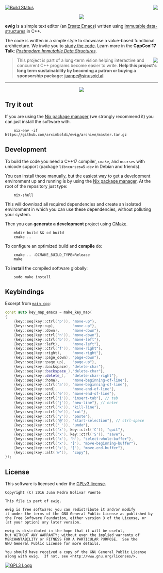 [![Build Status](https://travis-ci.org/arximboldi/ewig.svg?branch=master)](https://travis-ci.org/arximboldi/ewig)
<a href="https://sinusoid.al"><img align="right" src="https://cdn.rawgit.com/arximboldi/immer/355a113782aedc2ea22463444014809269c2376d/doc/_static/sinusoidal-badge.svg"></a>

<p align="center">
  <img src="https://cdn.rawgit.com/arximboldi/ewig/36d00237/doc/logo-front.svg">
</p>

**ewig** is a simple text editor
(an [Ersatz Emacs](https://www.emacswiki.org/emacs/ErsatzEmacs)) written
using [immutable data-structures](https://sinusoid.es/immer/) in C++.

The code is written in a simple style to showcase a value-based
functional architecture.  We invite you to
[study the code](https://github.com/arximboldi/ewig/tree/master/src/ewig).
Learn more in the **CppCon'17 Talk**:
_[Postmodern Immutable Data Structures](https://www.youtube.com/watch?v=sPhpelUfu8Q)_.

> <a href="https://www.patreon.com/sinusoidal">
>     <img align="right" src="https://cdn.rawgit.com/arximboldi/immer/master/doc/_static/patreon.svg">
> </a>
>
> This project is part of a long-term vision helping interactive and
> concurrent C++ programs become easier to write. **Help this project's
> long term sustainability by becoming a patron or buying a
> sponsorship package:** juanpe@sinusoid.al

---

<p align="center">
  <a href="https://asciinema.org/a/135452">
    <img src="https://cdn.rawgit.com/arximboldi/ewig/d32b8a391c4a9f788175bf982bbdc5150d3f5a96/doc/ewig.gif">
  </a>
</p>

Try it out
----------

If you are using the [Nix package manager](https://nixos.org/nix) (we
strongly recommend it) you can just install the software with.
```
    nix-env -if https://github.com/arximboldi/ewig/archive/master.tar.gz
```

Development
-----------

To build the code you need a C++17 compiler, `cmake`, and `ncurses`
with unicode support (package `libncursesw5-dev` in Debian and
friends).

You can install those manually, but the easiest way to get a
development environment up and running is by using
the [Nix package manager](https://nixos.org/nix).  At the root of the
repository just type:
```
    nix-shell
```
This will download all required dependencies and create an isolated
environment in which you can use these dependencies, without polluting
your system.

Then you can **generate a development** project using [CMake](https://cmake.org/).
```
    mkdir build && cd build
    cmake ..
```

To configure an optimized build and **compile** do:
```
    cmake .. -DCMAKE_BUILD_TYPE=Release
    make
```

To **install** the compiled software globally:
```
    sudo make install
```

Keybindings
-----------

Excerpt from
[`main.cpp`](https://github.com/arximboldi/ewig/blob/master/src/ewig/main.cpp):
```cpp
const auto key_map_emacs = make_key_map(
{
    {key::seq(key::ctrl('p')), "move-up"},
    {key::seq(key::up),        "move-up"},
    {key::seq(key::down),      "move-down"},
    {key::seq(key::ctrl('n')), "move-down"},
    {key::seq(key::ctrl('b')), "move-left"},
    {key::seq(key::left),      "move-left"},
    {key::seq(key::ctrl('f')), "move-right"},
    {key::seq(key::right),     "move-right"},
    {key::seq(key::page_down), "page-down"},
    {key::seq(key::page_up),   "page-up"},
    {key::seq(key::backspace), "delete-char"},
    {key::seq(key::backspace_),"delete-char"},
    {key::seq(key::delete_),   "delete-char-right"},
    {key::seq(key::home),      "move-beginning-of-line"},
    {key::seq(key::ctrl('a')), "move-beginning-of-line"},
    {key::seq(key::end),       "move-end-of-line"},
    {key::seq(key::ctrl('e')), "move-end-of-line"},
    {key::seq(key::ctrl('i')), "insert-tab"}, // tab
    {key::seq(key::ctrl('j')), "new-line"}, // enter
    {key::seq(key::ctrl('k')), "kill-line"},
    {key::seq(key::ctrl('w')), "cut"},
    {key::seq(key::ctrl('y')), "paste"},
    {key::seq(key::ctrl('@')), "start-selection"}, // ctrl-space
    {key::seq(key::ctrl('_')), "undo"},
    {key::seq(key::ctrl('x'), key::ctrl('C')), "quit"},
    {key::seq(key::ctrl('x'), key::ctrl('S')), "save"},
    {key::seq(key::ctrl('x'), 'h'), "select-whole-buffer"},
    {key::seq(key::ctrl('x'), '['), "move-beginning-buffer"},
    {key::seq(key::ctrl('x'), ']'), "move-end-buffer"},
    {key::seq(key::alt('w')),  "copy"},
});
```

License
-------

This software is licensed under the
[GPLv3 license](https://www.gnu.org/licenses/gpl-3.0.en.html).

    Copyright (C) 2016 Juan Pedro Bolivar Puente

    This file is part of ewig.

    ewig is free software: you can redistribute it and/or modify
    it under the terms of the GNU General Public License as published by
    the Free Software Foundation, either version 3 of the License, or
    (at your option) any later version.

    ewig is distributed in the hope that it will be useful,
    but WITHOUT ANY WARRANTY; without even the implied warranty of
    MERCHANTABILITY or FITNESS FOR A PARTICULAR PURPOSE.  See the
    GNU General Public License for more details.

    You should have received a copy of the GNU General Public License
    along with ewig.  If not, see <http://www.gnu.org/licenses/>.

[![GPL3 Logo](https://www.gnu.org/graphics/gplv3-127x51.png)](https://www.gnu.org/licenses/gpl-3.0.en.html)
